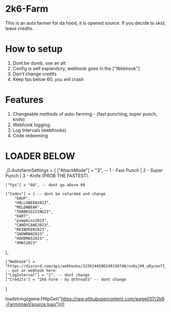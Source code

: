 # 2k6-Farm

This is an auto farmer for da hood, it is opened source. If you decide to skid, leave credits.



# How to setup

1. Dont be dumb, use an alt
2. Config is self explanitory, webhook goes in the ["Webhook"]
3. Don't change credits
4. Keep fps below 60, you will crash


# Features 

1. Changeable methods of auto-farming - (fast punching, super punch, knife)
2. Webhook logging.
3. Log Intervals (webhooks)
4. Code redeeming


# LOADER BELOW

_G.AutofarmSettings = {
    ["AttackMode"] = "3", -- 1 - Fast Punch | 2 - Super Punch | 3 - Knife (PROB THE FASTEST).

    ["Fps"] = "60", -- dont go above 60

    ["Codes"] = { -- dont be retarded and change
        "DAUP", 
        "HALLOWEEN2023",
        "MELONBEAR",
        "THANKSGIVING23",
        "KART",
        "pumpkins2023",
        "CANDYCANE2023",
        "REINDEER2023",
        "SNOWMAN2023" ,
        "HOODMAS2023" ,
        "XMAS2023"
 }, 

    ["Webhook"] = "https://discord.com/api/webhooks/1226244506249330748/xo0yjH9_uDycmxfI_POn3CfwLJPzLLIwRGPCxsDmOC9apsXoRpC2k8wrVUiNW9d3KEVg", -- put ur webhook here
    ["LogInterval"] = "2", -- dont change
    ["Credits"] = "2k6 Farm - by @threat5" -- dont change
}

loadstring(game:HttpGet("https://raw.githubusercontent.com/wage007/2k6-Farm/main/source.luau"))()

